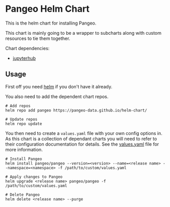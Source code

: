 # Pangeo Helm Chart

This is the helm chart for installing Pangeo.

This chart is mainly going to be a wrapper to subcharts along with custom resources to tie them together.

Chart dependencies:
 - [jupyterhub](https://zero-to-jupyterhub.readthedocs.io/en/latest/)

## Usage

First off you need [helm](https://github.com/kubernetes/helm) if you don't have it already.

You also need to add the dependent chart repos.

```shell
# Add repos
helm repo add pangeo https://pangeo-data.github.io/helm-chart/

# Update repos
helm repo update
```

You then need to create a `values.yaml` file with your own config options in. As this chart is a collection of dependant charts you will need to refer to their configuration documentation for details. See the [values.yaml](pangeo/values.yaml) file for more information.

```shell
# Install Pangeo
helm install pangeo/pangeo --version=<version> --name=<release name> --namespace=<namespace> -f /path/to/custom/values.yaml

# Apply changes to Pangeo
helm upgrade <release name> pangeo/pangeo -f /path/to/custom/values.yaml

# Delete Pangeo
helm delete <release name> --purge
```
